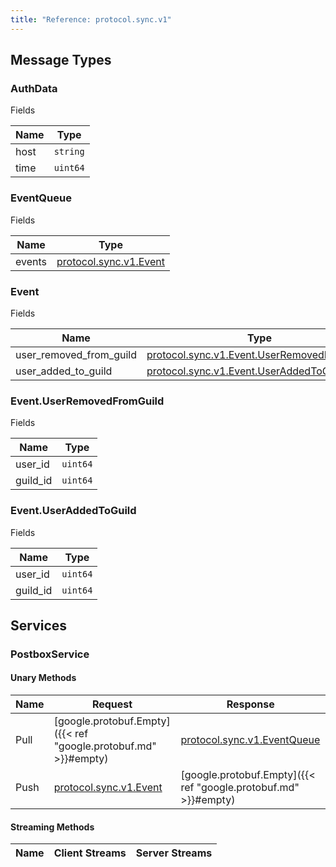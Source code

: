```yaml
---
title: "Reference: protocol.sync.v1"
---
```

## Message Types 

### AuthData

Fields

| Name | Type |
| ---- | ---- |
| host | `string` |
| time | `uint64` |

### EventQueue

Fields

| Name | Type |
| ---- | ---- |
| events | [protocol.sync.v1.Event](#event) |

### Event

Fields

| Name | Type |
| ---- | ---- |
| user_removed_from_guild | [protocol.sync.v1.Event.UserRemovedFromGuild](#event-userremovedfromguild) |
| user_added_to_guild | [protocol.sync.v1.Event.UserAddedToGuild](#event-useraddedtoguild) |

### Event.UserRemovedFromGuild

Fields

| Name | Type |
| ---- | ---- |
| user_id | `uint64` |
| guild_id | `uint64` |

### Event.UserAddedToGuild

Fields

| Name | Type |
| ---- | ---- |
| user_id | `uint64` |
| guild_id | `uint64` |

## Services 

### PostboxService

#### Unary Methods

| Name | Request | Response |
| ---- | ------- | -------- |
|Pull|[google.protobuf.Empty]({{< ref "google.protobuf.md" >}}#empty)|[protocol.sync.v1.EventQueue](#eventqueue)|
|Push|[protocol.sync.v1.Event](#event)|[google.protobuf.Empty]({{< ref "google.protobuf.md" >}}#empty)|

#### Streaming Methods

| Name | Client Streams | Server Streams |
| ---- | -------------- | -------------- |
